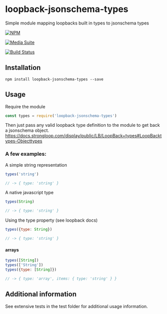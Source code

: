 # loopback-jsonschema-types

Simple module mapping loopbacks built in types to jsonschema types

[![NPM](https://nodei.co/npm/loopback-jsonschema-types.png?downloads=true&stars=true)](https://nodei.co/npm/loopback-jsonschema-types/)

[![Media Suite](http://mediasuite.co.nz/ms-badge.png)](http://mediasuite.co.nz)

[![Build Status](https://travis-ci.org/mediasuitenz/loopback-jsonschema-types.svg)](https://travis-ci.org/digitalsadhu/loopback-jsonschema-types)

## Installation

```
npm install loopback-jsonschema-types --save
```

## Usage

Require the module
```js
const types = require('loopback-jsonschema-types')
```

Then just pass any valid loopback type definition to the module to get back a
jsonschema object. https://docs.strongloop.com/display/public/LB/LoopBack+types#LoopBacktypes-Objecttypes

### A few examples:

A simple string representation
```js
types('string')

// -> { type: 'string' }
```

A native javascript type
```js
types(String)

// -> { type: 'string' }
```

Using the type property (see loopback docs)
```js
types({type: String})

// -> { type: 'string' }
```

#### arrays
```js
types([String])
types(['String'])
types({type: [String]})

// -> { type: 'array', items: { type: 'string' } }
```

## Additional information

See extensive tests in the test folder for additional usage information.